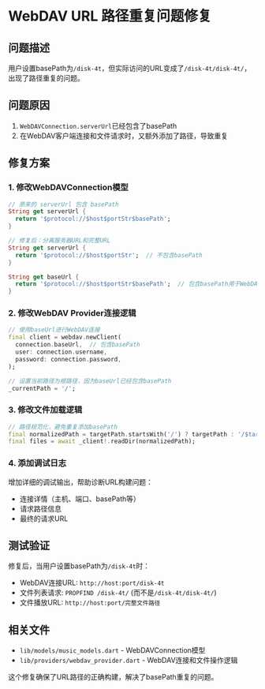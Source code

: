 # WebDAV URL 路径重复问题修复

## 问题描述
用户设置basePath为`/disk-4t`，但实际访问的URL变成了`/disk-4t/disk-4t/`，出现了路径重复的问题。

## 问题原因
1. `WebDAVConnection.serverUrl`已经包含了basePath
2. 在WebDAV客户端连接和文件请求时，又额外添加了路径，导致重复

## 修复方案

### 1. 修改WebDAVConnection模型
```dart
// 原来的 serverUrl 包含 basePath
String get serverUrl {
  return '$protocol://$host$portStr$basePath';
}

// 修复后：分离服务器URL和完整URL
String get serverUrl {
  return '$protocol://$host$portStr';  // 不包含basePath
}

String get baseUrl {
  return '$protocol://$host$portStr$basePath';  // 包含basePath用于WebDAV连接
}
```

### 2. 修改WebDAV Provider连接逻辑
```dart
// 使用baseUrl进行WebDAV连接
final client = webdav.newClient(
  connection.baseUrl,  // 包含basePath
  user: connection.username,
  password: connection.password,
);

// 设置当前路径为根路径，因为baseUrl已经包含basePath
_currentPath = '/';
```

### 3. 修改文件加载逻辑
```dart
// 路径规范化，避免重复添加basePath
final normalizedPath = targetPath.startsWith('/') ? targetPath : '/$targetPath';
final files = await _client!.readDir(normalizedPath);
```

### 4. 添加调试日志
增加详细的调试输出，帮助诊断URL构建问题：
- 连接详情（主机、端口、basePath等）
- 请求路径信息
- 最终的请求URL

## 测试验证
修复后，当用户设置basePath为`/disk-4t`时：
- WebDAV连接URL: `http://host:port/disk-4t`
- 文件列表请求: `PROPFIND /disk-4t/` (而不是`/disk-4t/disk-4t/`)
- 文件播放URL: `http://host:port/完整文件路径`

## 相关文件
- `lib/models/music_models.dart` - WebDAVConnection模型
- `lib/providers/webdav_provider.dart` - WebDAV连接和文件操作逻辑

这个修复确保了URL路径的正确构建，解决了basePath重复的问题。
